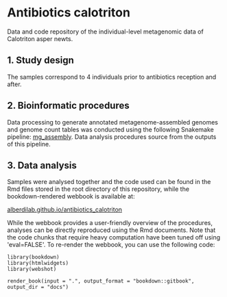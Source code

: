 # Antibiotics calotriton

Data and code repository of the individual-level metagenomic data of Calotriton asper newts.


## 1. Study design

The samples correspond to 4 individuals prior to antibiotics reception and after.

## 2. Bioinformatic procedures

Data processing to generate annotated metagenome-assembled genomes and genome count tables was conducted using the following Snakemake pipeline: [mg_assembly](https://github.com/3d-omics/mg_assembly). Data analysis procedures source from the outputs of this pipeline.

## 3. Data analysis

Samples were analysed together and the code used can be found in the Rmd files stored in the root directory of this repository, while the bookdown-rendered webbook is available at:

[alberdilab.github.io/antibiotics_calotriton](https://alberdilab.github.io/antibiotics_calotriton)

While the webbook provides a user-friendly overview of the procedures, analyses can be directly reproduced using the Rmd documents. Note that the code chunks that require heavy computation have been tuned off using 'eval=FALSE'. To re-render the webbook, you can use the following code:

```
library(bookdown)
library(htmlwidgets)
library(webshot)

render_book(input = ".", output_format = "bookdown::gitbook", output_dir = "docs")
```
